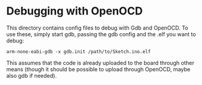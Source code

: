 Debugging with OpenOCD
======================
This directory contains config files to debug with Gdb and OpenOCD. To
use these, simply start gdb, passing the gdb config and the .elf you
want to debug:

    arm-none-eabi-gdb -x gdb.init /path/to/Sketch.ino.elf

This assumes that the code is already uploaded to the board through
other means (though it should be possible to upload through OpenOCD,
maybe also gdb if needed).
